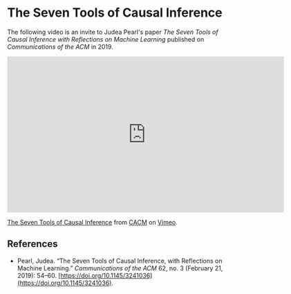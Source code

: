 # The Seven Tools of Causal Inference
The following video is an invite to Judea Pearl's paper _The Seven Tools of Causal Inference with Reflections on Machine Learning_ published on _Communications of the ACM_ in 2019.

<iframe src="https://player.vimeo.com/video/314324108?h=7f5496bfdd" width="640" height="360" frameborder="0" allow="autoplay; fullscreen; picture-in-picture" allowfullscreen></iframe>

<p><a href="https://vimeo.com/314324108">The Seven Tools of Causal Inference</a> from <a href="https://vimeo.com/user4730653">CACM</a> on <a href="https://vimeo.com">Vimeo</a>.</p>

## References

- Pearl, Judea. “The Seven Tools of Causal Inference, with Reflections on Machine Learning.” _Communications of the ACM_ 62, no. 3 (February 21, 2019): 54–60. [https://doi.org/10.1145/3241036](https://doi.org/10.1145/3241036).
